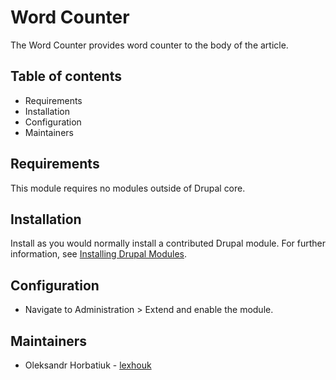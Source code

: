 # Word Counter

The Word Counter provides word counter to the body of the article.


## Table of contents

- Requirements
- Installation
- Configuration
- Maintainers


## Requirements

This module requires no modules outside of Drupal core.


## Installation

Install as you would normally install a contributed Drupal module. For further
information, see
[Installing Drupal Modules](https://www.drupal.org/docs/extending-drupal/installing-drupal-modules).


## Configuration

- Navigate to Administration > Extend and enable the module.


## Maintainers

- Oleksandr Horbatiuk - [lexhouk](https://www.drupal.org/u/lexhouk)
